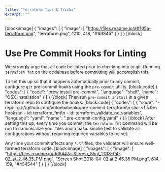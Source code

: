 ```yaml
---
title: "Terraform Tips & Tricks"
excerpt: ""
---
```

[block:image]
{
  "images": [
    {
      "image": [
        "https://files.readme.io/a1f105a-terraform.png",
        "terraform.png",
        1210,
        418,
        "#1b1845"
      ]
    }
  ]
}
[/block]

# Use Pre Commit Hooks for Linting

We strongly urge that all code be linted prior to checking into to git. Running `terraform fmt` on the codebase before committing will accomplish this. 

To set this up so that it happens automatically prior to any commit, configure `git` pre-commit hooks using the `pre-commit` utility.
[block:code]
{
  "codes": [
    {
      "code": "brew install pre-commit",
      "language": "shell",
      "name": "OSX Installation"
    }
  ]
}
[/block]
Then run `pre-commit install` in a given terraform repo to configure the hooks. 
[block:code]
{
  "codes": [
    {
      "code": "- repo: git://github.com/antonbabenko/pre-commit-terraform\n  sha: v1.5.0\n  hooks:\n    - id: terraform_fmt\n    - id: terraform_validate_no_variables",
      "language": "yaml",
      "name": ".pre-commit-config.yaml"
    }
  ]
}
[/block]
After setting this up, every time you commit, the `terraform fmt` command will be run to canonicalize your files and a basic smoke test to validate all configurations without requiring required variables to be set.

Any time your commit affects any `*.tf` files, the validator will ensure well-formed terraform code.
[block:image]
{
  "images": [
    {
      "image": [
        "https://files.readme.io/dd6447a-Screen_Shot_2018-04-02_at_2.46.35_PM.png",
        "Screen Shot 2018-04-02 at 2.46.35 PM.png",
        614,
        159,
        "#454544"
      ]
    }
  ]
}
[/block]